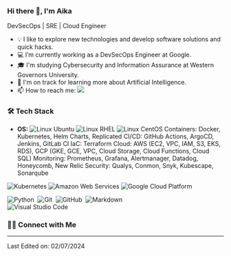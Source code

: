 ### Hi there 👋, I'm Aika

DevSecOps | SRE | Cloud Engineer

- 💡 I like to explore new technologies and develop software solutions and quick hacks.
- 💻 I’m currently working as a DevSecOps Engineer at Google.
- 🎓 I'm studying Cybersecurity and Information Assurance at Western Governors University.
- 🤖 I'm on track for learning more about Artificial Intelligence.
- 📫 How to reach me: <a href="https://www.linkedin.com/in/birnazarova/"><img src="https://img.shields.io/badge/-Aika%20Birnazarova%20-0077B5?style=flat&logo=Linkedin&logoColor=white"/></a>

### 🛠 Tech Stack

- **OS:** ![Linux Ubuntu](https://img.shields.io/badge/Linux_Ubuntu-y?style=flat&logo=ubuntu&color=05122A) ![Linux RHEL](https://img.shields.io/badge/Linux_RHEL-y?style=flat&logo=redhat&color=05122A) ![Linux CentOS](https://img.shields.io/badge/Linux_CentOS-y?style=flat&logo=centos&color=05122A)
Containers: Docker, Kubernetes, Helm Charts, Replicated
CI/CD: GitHub Actions, ArgoCD, Jenkins, GitLab CI
IaC: Terraform
Cloud: AWS (EC2, VPC, IAM, S3, EKS, RDS), GCP (GKE, GCE, VPC, Cloud Storage, Cloud Functions, Cloud SQL) 
Monitoring: Prometheus, Grafana, Alertmanager, Datadog, Honeycomb, New Relic
Security: Qualys, Conmon, Snyk, Kubescape, Sonarqube

![Kubernetes](https://img.shields.io/badge/Kubernetes-y?style=flat&logo=kubernetes&color=05122A)
![Amazon Web Services](https://img.shields.io/badge/AWS-y?style=flat&logo=amazonaws&color=05122A)
![Google Cloud Platform](https://img.shields.io/badge/Google%20Cloud%20Platform-y?style=flat&logo=googlecloud&color=05122A)


![Python](https://img.shields.io/badge/-Python-05122A?style=flat&logo=python)&nbsp;
![Git](https://img.shields.io/badge/-Git-05122A?style=flat&logo=git)&nbsp;
![GitHub](https://img.shields.io/badge/-GitHub-05122A?style=flat&logo=github)&nbsp;
![Markdown](https://img.shields.io/badge/-Markdown-05122A?style=flat&logo=markdown)\
![Visual Studio Code](https://img.shields.io/badge/-Visual%20Studio%20Code-05122A?style=flat&logo=visual-studio-code&logoColor=007ACC)&nbsp;




### 🤝🏻 Connect with Me

<p align="left">


</p>

-----

Last Edited on: 02/07/2024
